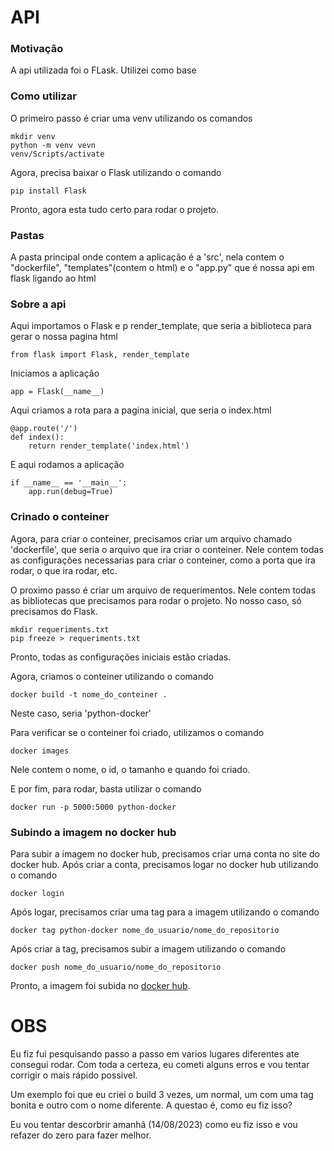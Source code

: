 # API

### <b>Motivação</b> </h3>

A api utilizada foi o FLask. Utilizei como base 


### <b>Como utilizar</b> </h3>

O primeiro passo é criar uma venv utilizando os comandos 

``` 
mkdir venv
python -m venv vevn
venv/Scripts/activate
```

Agora, precisa baixar o Flask utilizando o comando 

```
pip install Flask
```
 Pronto, agora esta tudo certo para rodar o projeto. 

### <b>Pastas</b> </h3>

A pasta principal onde contem a aplicação é a 'src', nela contem o "dockerfile", "templates"(contem o html) e o "app.py" que é nossa api em flask ligando ao html

### <b>Sobre a api</b> </h3>

Aqui importamos o Flask e p render_template, que seria a biblioteca para gerar o nossa pagina html

```
from flask import Flask, render_template
```
Iniciamos a aplicação

```
app = Flask(__name__)
```
Aqui criamos a rota para a pagina inicial, que seria o index.html

```
@app.route('/')
def index():
    return render_template('index.html')
```
E aqui rodamos a aplicação
```
if __name__ == '__main__':
    app.run(debug=True)
```
### <b>Crinado o conteiner</b> </h3>

Agora, para criar o conteiner, precisamos criar um arquivo chamado 'dockerfile', que seria o arquivo que ira criar o conteiner.
Nele contem todas as configurações necessarias para criar o conteiner, como a porta que ira rodar, o que ira rodar, etc.

O proximo passo é criar um arquivo de requerimentos. Nele contem todas as bibliotecas que precisamos para rodar o projeto. No nosso caso, só precisamos do Flask.

```
mkdir requeriments.txt
pip freeze > requeriments.txt
```
Pronto, todas as configurações iniciais estão criadas. 

Agora, criamos o conteiner utilizando o comando 

```
docker build -t nome_do_conteiner .
```
Neste caso, seria 'python-docker'

Para verificar se o conteiner foi criado, utilizamos o comando 

``` 
docker images
```
Nele contem o nome, o id, o tamanho e quando foi criado.

E por fim, para rodar, basta utilizar o comando 

```
docker run -p 5000:5000 python-docker
```

### <b>Subindo a imagem no docker hub</b> </h3>

Para subir a imagem no docker hub, precisamos criar uma conta no site do docker hub. Após criar a conta, precisamos logar no docker hub utilizando o comando 

```
docker login
```
Após logar, precisamos criar uma tag para a imagem utilizando o comando 

```
docker tag python-docker nome_do_usuario/nome_do_repositorio
```
Após criar a tag, precisamos subir a imagem utilizando o comando 

```
docker push nome_do_usuario/nome_do_repositorio
```
Pronto, a imagem foi subida no [docker hub](https://hub.docker.com/r/antonioribeiro893/python-docker/tags).


<h1> OBS </h1>

Eu fiz fui pesquisando passo a passo em varios lugares diferentes ate consegui rodar. Com toda a certeza, eu cometi alguns erros e vou tentar corrigir o mais rápido possivel.

Um exemplo foi que eu criei o build 3 vezes, um normal, um com uma tag bonita e outro com o nome diferente. A questao é, como eu fiz isso?

Eu vou tentar descorbrir amanhã (14/08/2023) como eu fiz isso e vou refazer do zero para fazer melhor. 



